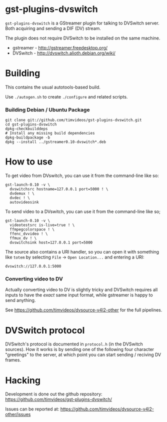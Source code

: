 # gst-plugins-dvswitch

`gst-plugins-dvswitch` is a GStreamer plugin for talking to DVSwitch server.
Both acquiring and sending a DIF (DV) stream.

The plugin does not require DVSwitch to be installed on the same machine.

 * gstreamer - http://gstreamer.freedesktop.org/
 * DVSwitch - http://dvswitch.alioth.debian.org/wiki/

# Building

This contains the usual autotools-based build. 

Use `./autogen.sh` to create `./configure` and related scripts.

### Building Debian / Ubuntu Package

```
git clone git://github.com/timvideos/gst-plugins-dvswitch.git
cd gst-plugins-dvswitch
dpkg-checkbuilddeps
# Install any missing build dependencies
dpkg-buildpackage -b
dpkg --install ../gstreamer0.10-dvswitch*.deb
```

# How to use

To get video from DVswitch, you can use it from the command-line like so:

```
gst-launch-0.10 -v \
  dvswitchsrc hostname=127.0.0.1 port=5000 ! \
  dvdemux ! \
  dvdec ! \
  autovideosink
```

To send video to a DVswitch, you can use it from the command-line like so;

```
gst-launch-0.10 -v \
  videotestsrc is-live=true ! \
  ffmpegcolorspace ! \
  ffenc_dvvideo ! \
  ffmux_dv ! \
  dvswitchsink host=127.0.0.1 port=5000
```

The source also contains a URI handler, so you can open it with something like
`totem` by selecting `File` -> `Open Location...` and entering a URI:

`dvswitch://127.0.0.1:5000`

### Converting video to DV

Actually converting video to DV is slightly tricky and DVSwitch requires all
inputs to have the *exact* same input format, while gstreamer is happy to send
anything.

See https://github.com/timvideos/dvsource-v4l2-other for the full pipelines.

# DVSwitch protocol

DVSwitch's protocol is documented in `protocol.h` (in the DVSwitch sources).  How
it works is by sending one of the following four character "greetings" to the
server, at which point you can start sending / reciving DV frames.

# Hacking

Development is done out the github repository:
 https://github.com/timvideos/gst-plugins-dvswitch/

Issues can be reported at:
 https://github.com/timvideos/dvsource-v4l2-other/issues
